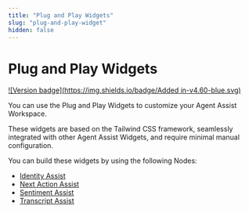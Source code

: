 ```yaml
---
title: "Plug and Play Widgets"
slug: "plug-and-play-widget"
hidden: false
---
```


# Plug and Play Widgets

[![Version badge](https://img.shields.io/badge/Added in-v4.60-blue.svg)](../release-notes/4.60.md)

You can use the Plug and Play Widgets to customize your Agent Assist Workspace.

These widgets are based on the Tailwind CSS framework, seamlessly integrated with other Agent Assist Widgets, and require minimal manual configuration.

You can build these widgets by using the following Nodes:

- [Identity Assist](../ai/flow-nodes/agent-assist/identity-assist.md)
- [Next Action Assist](../ai/flow-nodes/agent-assist/next-action-assist.md)
- [Sentiment Assist](../ai/flow-nodes/agent-assist/sentiment-assist.md)
- [Transcript Assist](../ai/flow-nodes/agent-assist/transcript-assist.md)
